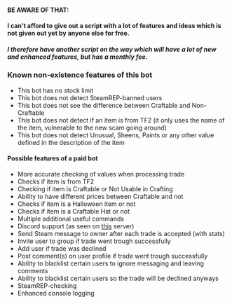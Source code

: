 #### BE AWARE OF THAT: 
#### I can't afford to give out a script with a lot of features and ideas which is not given out yet by anyone else for free. 
##### I therefore have another script on the way which will have a lot of new and enhanced features, but has a monthly fee.

### Known non-existence features of this bot
* This bot has no stock limit
* This bot does not detect SteamREP-banned users
* This bot does not see the difference between Craftable and Non-Craftable
* This bot does not detect if an item is from TF2 (it only uses the name of the item, vulnerable to the new scam going around)
* This bot does not detect Unusual, Sheens, Paints or any other value defined in the description of the item

#### Possible features of a paid bot
* More accurate checking of values when processing trade
* Checks if item is from TF2
* Checking if item is Craftable or Not Usable in Crafting
* Ability to have different prices between Craftable and not
* Checks if item is a Halloween item or not
* Checks if item is a Craftable Hat or not
* Multiple additional useful commands
* Discord support (as seen on [this](https://discord.gg/8cZkREf) server)
* Send Steam message to owner after each trade is accepted (with stats)
* Invite user to group if trade went trough successfully
* Add user if trade was declined
* Post comment(s) on user profile if trade went trough successfully
* Ability to blacklist certain users to ignore messaging and leaving comments
* Ability to blacklist certain users so the trade will be declined anyways
* SteamREP-checking
* Enhanced console logging
